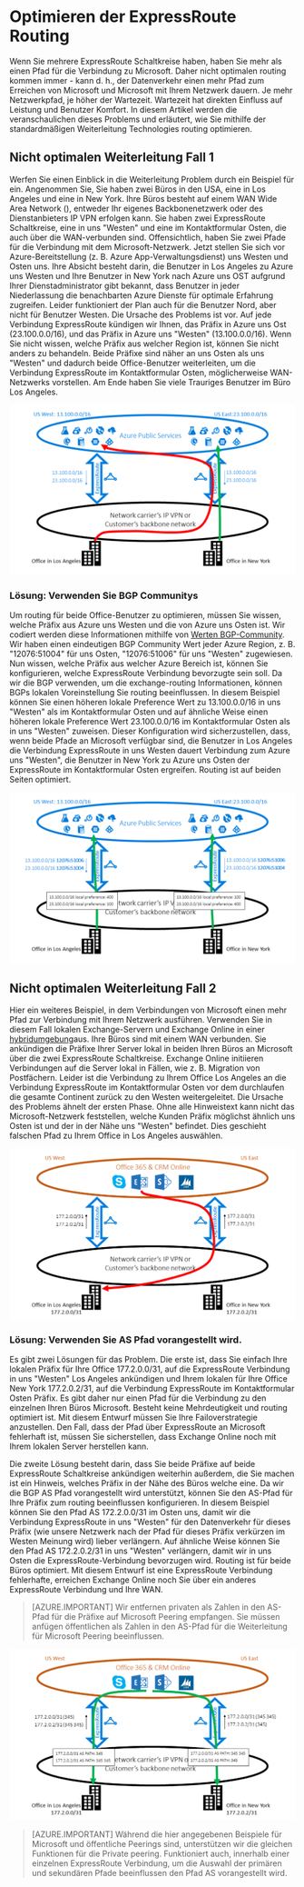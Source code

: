 <properties
   pageTitle="Optimieren der ExpressRoute routing | Microsoft Azure"
   description="Diese Seite enthält Details zum Optimieren, wenn ein Kunde mehrere ExpressRoute Schaltkreise enthält, die zwischen Microsoft und der vom Kunden Unternehmen Netzwerk verbinden routing."
   documentationCenter="na"
   services="expressroute"
   authors="charwen"
   manager="carmonm"
   editor=""/>
<tags
   ms.service="expressroute"
   ms.devlang="na"
   ms.topic="get-started-article"
   ms.tgt_pltfrm="na"
   ms.workload="infrastructure-services"
   ms.date="10/10/2016"
   ms.author="charwen"/>

# <a name="optimize-expressroute-routing"></a>Optimieren der ExpressRoute Routing
Wenn Sie mehrere ExpressRoute Schaltkreise haben, haben Sie mehr als einen Pfad für die Verbindung zu Microsoft. Daher nicht optimalen routing kommen immer - kann d. h., der Datenverkehr einen mehr Pfad zum Erreichen von Microsoft und Microsoft mit Ihrem Netzwerk dauern. Je mehr Netzwerkpfad, je höher der Wartezeit. Wartezeit hat direkten Einfluss auf Leistung und Benutzer Komfort. In diesem Artikel werden die veranschaulichen dieses Problems und erläutert, wie Sie mithilfe der standardmäßigen Weiterleitung Technologies routing optimieren.

## <a name="suboptimal-routing-case-1"></a>Nicht optimalen Weiterleitung Fall 1
Werfen Sie einen Einblick in die Weiterleitung Problem durch ein Beispiel für ein. Angenommen Sie, Sie haben zwei Büros in den USA, eine in Los Angeles und eine in New York. Ihre Büros besteht auf einem WAN Wide Area Network (), entweder Ihr eigenes Backbonenetzwerk oder des Dienstanbieters IP VPN erfolgen kann. Sie haben zwei ExpressRoute Schaltkreise, eine in uns "Westen" und eine im Kontaktformular Osten, die auch über die WAN-verbunden sind. Offensichtlich, haben Sie zwei Pfade für die Verbindung mit dem Microsoft-Netzwerk. Jetzt stellen Sie sich vor Azure-Bereitstellung (z. B. Azure App-Verwaltungsdienst) uns Westen und Osten uns. Ihre Absicht besteht darin, die Benutzer in Los Angeles zu Azure uns Westen und Ihre Benutzer in New York nach Azure uns OST aufgrund Ihrer Dienstadministrator gibt bekannt, dass Benutzer in jeder Niederlassung die benachbarten Azure Dienste für optimale Erfahrung zugreifen. Leider funktioniert der Plan auch für die Benutzer Nord, aber nicht für Benutzer Westen. Die Ursache des Problems ist vor. Auf jede Verbindung ExpressRoute kündigen wir Ihnen, das Präfix in Azure uns Ost (23.100.0.0/16), und das Präfix in Azure uns "Westen" (13.100.0.0/16). Wenn Sie nicht wissen, welche Präfix aus welcher Region ist, können Sie nicht anders zu behandeln. Beide Präfixe sind näher an uns Osten als uns "Westen" und dadurch beide Office-Benutzer weiterleiten, um die Verbindung ExpressRoute im Kontaktformular Osten, möglicherweise WAN-Netzwerks vorstellen. Am Ende haben Sie viele Trauriges Benutzer im Büro Los Angeles.

![](./media/expressroute-optimize-routing/expressroute-case1-problem.png)

### <a name="solution-use-bgp-communities"></a>Lösung: Verwenden Sie BGP Communitys
Um routing für beide Office-Benutzer zu optimieren, müssen Sie wissen, welche Präfix aus Azure uns Westen und die von Azure uns Osten ist. Wir codiert werden diese Informationen mithilfe von [Werten BGP-Community](expressroute-routing.md). Wir haben einen eindeutigen BGP Community Wert jeder Azure Region, z. B. "12076:51004" für uns Osten, "12076:51006" für uns "Westen" zugewiesen. Nun wissen, welche Präfix aus welcher Azure Bereich ist, können Sie konfigurieren, welche ExpressRoute Verbindung bevorzugte sein soll. Da wir die BGP verwenden, um die exchange-routing Informationen, können BGPs lokalen Voreinstellung Sie routing beeinflussen. In diesem Beispiel können Sie einen höheren lokale Preference Wert zu 13.100.0.0/16 in uns "Westen" als im Kontaktformular Osten und auf ähnliche Weise einen höheren lokale Preference Wert 23.100.0.0/16 im Kontaktformular Osten als in uns "Westen" zuweisen. Dieser Konfiguration wird sicherzustellen, dass, wenn beide Pfade an Microsoft verfügbar sind, die Benutzer in Los Angeles die Verbindung ExpressRoute in uns Westen dauert Verbindung zum Azure uns "Westen", die Benutzer in New York zu Azure uns Osten der ExpressRoute im Kontaktformular Osten ergreifen. Routing ist auf beiden Seiten optimiert. 

![](./media/expressroute-optimize-routing/expressroute-case1-solution.png)

## <a name="suboptimal-routing-case-2"></a>Nicht optimalen Weiterleitung Fall 2
Hier ein weiteres Beispiel, in dem Verbindungen von Microsoft einen mehr Pfad zur Verbindung mit Ihrem Netzwerk ausführen. Verwenden Sie in diesem Fall lokalen Exchange-Servern und Exchange Online in einer [hybridumgebung](https://technet.microsoft.com/library/jj200581%28v=exchg.150%29.aspx)aus. Ihre Büros sind mit einem WAN verbunden. Sie ankündigen die Präfixe Ihrer Server lokal in beiden Ihren Büros an Microsoft über die zwei ExpressRoute Schaltkreise. Exchange Online initiieren Verbindungen auf die Server lokal in Fällen, wie z. B. Migration von Postfächern. Leider ist die Verbindung zu Ihrem Office Los Angeles an die Verbindung ExpressRoute im Kontaktformular Osten vor dem durchlaufen die gesamte Continent zurück zu den Westen weitergeleitet. Die Ursache des Problems ähnelt der ersten Phase. Ohne alle Hinweistext kann nicht das Microsoft-Netzwerk feststellen, welche Kunden Präfix möglichst ähnlich uns Osten ist und der in der Nähe uns "Westen" befindet. Dies geschieht falschen Pfad zu Ihrem Office in Los Angeles auswählen.

![](./media/expressroute-optimize-routing/expressroute-case2-problem.png)

### <a name="solution-use-as-path-prepending"></a>Lösung: Verwenden Sie AS Pfad vorangestellt wird.
Es gibt zwei Lösungen für das Problem. Die erste ist, dass Sie einfach Ihre lokalen Präfix für Ihre Office 177.2.0.0/31, auf die ExpressRoute Verbindung in uns "Westen" Los Angeles ankündigen und Ihrem lokalen für Ihre Office New York 177.2.0.2/31, auf die Verbindung ExpressRoute im Kontaktformular Osten Präfix. Es gibt daher nur einen Pfad für die Verbindung zu den einzelnen Ihren Büros Microsoft. Besteht keine Mehrdeutigkeit und routing optimiert ist. Mit diesem Entwurf müssen Sie Ihre Failoverstrategie anzustellen. Den Fall, dass der Pfad über ExpressRoute an Microsoft fehlerhaft ist, müssen Sie sicherstellen, dass Exchange Online noch mit Ihrem lokalen Server herstellen kann. 

Die zweite Lösung besteht darin, dass Sie beide Präfixe auf beide ExpressRoute Schaltkreise ankündigen weiterhin außerdem, die Sie machen ist ein Hinweis, welches Präfix in der Nähe des Büros welche eine. Da wir die BGP AS Pfad vorangestellt wird unterstützt, können Sie den AS-Pfad für Ihre Präfix zum routing beeinflussen konfigurieren. In diesem Beispiel können Sie den Pfad AS 172.2.0.0/31 im Osten uns, damit wir die Verbindung ExpressRoute in uns "Westen" für den Datenverkehr für dieses Präfix (wie unsere Netzwerk nach der Pfad für dieses Präfix verkürzen im Westen Meinung wird) lieber verlängern. Auf ähnliche Weise können Sie den Pfad AS 172.2.0.2/31 in uns "Westen" verlängern, damit wir in uns Osten die ExpressRoute-Verbindung bevorzugen wird. Routing ist für beide Büros optimiert. Mit diesem Entwurf ist eine ExpressRoute Verbindung fehlerhafte, erreichen Exchange Online noch Sie über ein anderes ExpressRoute Verbindung und Ihre WAN. 

>[AZURE.IMPORTANT] Wir entfernen privaten als Zahlen in den AS-Pfad für die Präfixe auf Microsoft Peering empfangen. Sie müssen anfügen öffentlichen als Zahlen in den AS-Pfad für die Weiterleitung für Microsoft Peering beeinflussen.

![](./media/expressroute-optimize-routing/expressroute-case2-solution.png)

>[AZURE.IMPORTANT] Während die hier angegebenen Beispiele für Microsoft und öffentliche Peerings sind, unterstützen wir die gleichen Funktionen für die Private peering. Funktioniert auch, innerhalb einer einzelnen ExpressRoute Verbindung, um die Auswahl der primären und sekundären Pfade beeinflussen den Pfad AS vorangestellt wird.
